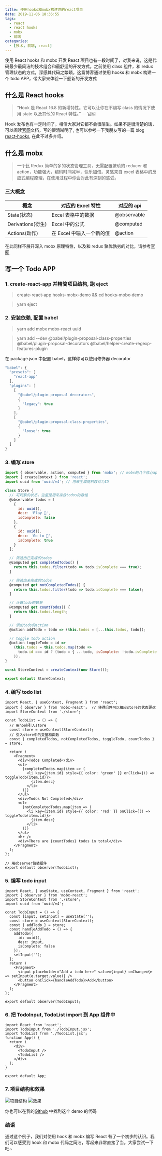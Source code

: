 ```yaml
---
title: 使用hooks和mobx构建你的react项目
date: 2019-11-06 18:36:55
tags:
  - react
  - react hooks
  - mobx
  - 前端
categories:
  - [技术, 前端, react]
---
```


使用 React hooks 和 mobx 开发 React 项目也有一段时间了，对我来说，这是代码最少最简洁的技术组合和最舒适的开发方式。之前使用 class 组件，和 redux 管理状态的方式，深感其代码之繁琐。这篇博客通过使用 hooks 和 mobx 构建一个 todo APP，带大家来体验一下船新的开发方式

<!-- more -->


## 什么是 React hooks

> “Hook 是 React 16.8 的新增特性。它可以让你在不编写 class 的情况下使用 state 以及其他的 React 特性。” -- 官网

Hook 发布也有一定时间了，相信大家对它都不会很陌生。如果不是很清楚的话，可以阅读[官网](https://zh-hans.reactjs.org/docs/hooks-intro.html)文档，写的很清晰明了, 也可以参考一下我朋友写的一篇 blog [react-hooks](https://songqiuxiao.github.io/2019/10/25/react-hooks/#more), 在此不过多介绍。


## 什么是 mobx

> 一个比 Redux 简单的多的状态管理工具，无需配置繁琐的 reducer 和 action，功能强大，编码时间减半，快乐加倍。灵感来自 excel 表格中的反应式编程原理，在使用过程中你会对此有深刻的感受。

### 三大概念

| 概念              | 对应的 Excel 特性         | 对应的 api  |
| ----------------- | ------------------------- | ----------- |
| State(状态)       | Excel 表格中的数据        | @observable |
| Derivations(衍生) | Excel 中的公式            | @computed   |
| Actions(动作)     | 在 Excel 中输入一个新的值 | @action     |

在此同样不展开深入 mobx 原理特性，以及和 redux 孰优孰劣的对比，请参考[官网](https://cn.mobx.js.org/)

## 写一个 Todo APP

### 1. create-react-app 并精简项目结构, 跑 eject

> create-react-app hooks-mobx-demo && cd hooks-mobx-demo

> yarn eject

### 2. 安装依赖, 配置 babel

> yarn add mobx mobx-react uuid

> yarn add --dev @babel/plugin-proposal-class-properties @babel/plugin-proposal-decorators @babel/helper-create-regexp-features-plugin

在 package.json 中配置 babel，这样你可以使用修饰器 decorator

```js
"babel": {
  "presets": [
    "react-app"
  ],
  "plugins": [
    [
      "@babel/plugin-proposal-decorators",
      {
        "legacy": true
      }
    ],
    [
      "@babel/plugin-proposal-class-properties",
      {
        "loose": true
      }
    ]
  ]
}
```

### 3. 编写 store

```js
import { observable, action, computed } from 'mobx'; // mobx的几个核心api
import { createContext } from 'react';
import uuid from 'uuid/v4'; // 用来生成随机数作为ID

class Store {
  // 可观察的状态，这里是用来存放todos的数组
  @observable todos = [
    {
      id: uuid(),
      desc: 'Play 🏀',
      isComplete: false
    },
    {
      id: uuid(),
      desc: 'Go to 🏥',
      isComplete: true
    }
  ];

  // 筛选出已完成的todos
  @computed get completedTodos() {
    return this.todos.filter(todo => todo.isComplete === true);
  }

  // 筛选出未完成的todos
  @computed get notCompletedTodos() {
    return this.todos.filter(todo => todo.isComplete === false);
  }

  // 计算todo的数量
  @computed get countTodos() {
    return this.todos.length;
  }

  // 添加todo的action
  @action addTodo = todo => (this.todos = [...this.todos, todo]);

  // toggle todo action
  @action toggleTodo = id =>
    (this.todos = this.todos.map(todo =>
      todo.id === id ? (todo = { ...todo, isComplete: !todo.isComplete }) : todo
    ));
}

const StoreContext = createContext(new Store());

export default StoreContext;
```

### 4. 编写 todo list

```JS
import React, { useContext, Fragment } from 'react';
import { observer } from 'mobx-react';  // 使得组件可以相应store的状态更改
import StoreContext from './store';

const TodoList = () => {
  // 用hook引入store
  const store = useContext(StoreContext);
  // 引入store中的变量和函数
  const { completedTodos, notCompletedTodos, toggleTodo, countTodos } = store;

  return (
    <Fragment>
      <div>Todos Completed</div>
      <ul>
        {completedTodos.map(item => (
          <li key={item.id} style={{ color: 'green' }} onClick={() => toggleTodo(item.id)}>
            {item.desc}
          </li>
        ))}
      </ul>
      <div>Todos Not Completed</div>
      <ul>
        {notCompletedTodos.map(item => (
          <li key={item.id} style={{ color: 'red' }} onClick={() => toggleTodo(item.id)}>
            {item.desc}
          </li>
        ))}
      </ul>
      <hr />
      <div>There are {countTodos} todos in total</div>
    </Fragment>
  );
};

// 用observer包装组件
export default observer(TodoList);
```

### 5. 编写 todo input

```JS
import React, { useState, useContext, Fragment } from 'react';
import { observer } from 'mobx-react';
import StoreContext from './store';
import uuid from 'uuid/v4';

const TodoInput = () => {
  const [input, setInput] = useState('');
  const store = useContext(StoreContext);
  const { addTodo } = store;
  const handleAddTodo = () => {
    addTodo({
      id: uuid(),
      desc: input,
      isComplete: false
    });
    setInput('');
  };
  return (
    <Fragment>
      <input placeholder="Add a todo here" value={input} onChange={e => setInput(e.target.value)} />
      <button onClick={handleAddTodo}>Add</button>
    </Fragment>
  );
};

export default observer(TodoInput);
```

### 6. 把 TodoInput, TodoList import 到 App 组件中

```JS
import React from 'react';
import TodoInput from './TodoInput.jsx';
import TodoList from './TodoList.jsx';
function App() {
  return (
    <div>
      <TodoInput />
      <TodoList />
    </div>
  );
}

export default App;
```

### 7. 项目结构和效果

![项目结构](/img/hooks-mobx-demo.png)
![效果](/img/todo-app.png)

你也可以在我的[Github](https://github.com/stekovinbranturry/react-todo-app/tree/master/react-hooks-with-mobx) 中找到这个 demo 的代码

### 结语

通过这个例子，我们对使用 hook 和 mobx 编写 React 有了一个初步的认识。我们可以感受到 hook 和 mobx 代码之简洁，写起来非常直接了当。大家尝试一下吧~
